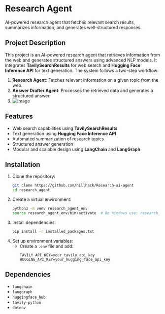 # Research Agent
AI-powered research agent that fetches relevant search results, summarizes information, and generates well-structured responses.

## Project Description
This project is an AI-powered research agent that retrieves information from the web and generates structured answers using advanced NLP models. It integrates **TavilySearchResults** for web search and **Hugging Face Inference API** for text generation. The system follows a two-step workflow:
1. **Research Agent**: Fetches relevant information on a given topic from the web.
2. **Answer Drafter Agent**: Processes the retrieved data and generates a structured answer.
3.
    ![image](https://github.com/user-attachments/assets/259dc4e0-c0bf-41a6-8a35-c66c057e612a)


## Features
- Web search capabilities using **TavilySearchResults**
- Text generation using **Hugging Face Inference API**
- Automated summarization of research topics
- Structured answer generation
- Modular and scalable design using **LangChain** and **LangGraph**

## Installation
1. Clone the repository:
   ```bash
   git clone https://github.com/hillhack/Research-ai-agent
   cd research_agent
   ```
2. Create a virtual environment:
   ```bash
   python3 -m venv research_agent_env
   source research_agent_env/bin/activate  # On Windows use: research_agent_env\Scripts\activate
   ```
3. Install dependencies:
   ```bash
   pip install -r installed_packages.txt
   ```
4. Set up environment variables:
   - Create a `.env` file and add:
     ```env
     TAVILY_API_KEY=your_tavily_api_key
     HUGGING_API_KEY=your_hugging_face_api_key
     ```

## Dependencies
- `langchain`
- `langgraph`
- `huggingface_hub`
- `tavily-python`
- `dotenv`



